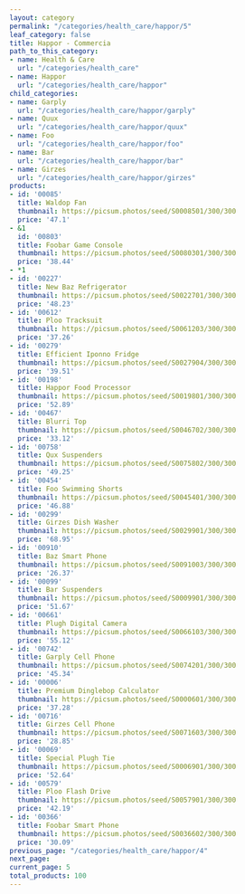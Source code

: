 ```yaml
---
layout: category
permalink: "/categories/health_care/happor/5"
leaf_category: false
title: Happor - Commercia
path_to_this_category:
- name: Health & Care
  url: "/categories/health_care"
- name: Happor
  url: "/categories/health_care/happor"
child_categories:
- name: Garply
  url: "/categories/health_care/happor/garply"
- name: Quux
  url: "/categories/health_care/happor/quux"
- name: Foo
  url: "/categories/health_care/happor/foo"
- name: Bar
  url: "/categories/health_care/happor/bar"
- name: Girzes
  url: "/categories/health_care/happor/girzes"
products:
- id: '00085'
  title: Waldop Fan
  thumbnail: https://picsum.photos/seed/S0008501/300/300
  price: '47.1'
- &1
  id: '00803'
  title: Foobar Game Console
  thumbnail: https://picsum.photos/seed/S0080301/300/300
  price: '38.44'
- *1
- id: '00227'
  title: New Baz Refrigerator
  thumbnail: https://picsum.photos/seed/S0022701/300/300
  price: '48.23'
- id: '00612'
  title: Ploo Tracksuit
  thumbnail: https://picsum.photos/seed/S0061203/300/300
  price: '37.26'
- id: '00279'
  title: Efficient Iponno Fridge
  thumbnail: https://picsum.photos/seed/S0027904/300/300
  price: '39.51'
- id: '00198'
  title: Happor Food Processor
  thumbnail: https://picsum.photos/seed/S0019801/300/300
  price: '52.89'
- id: '00467'
  title: Blurri Top
  thumbnail: https://picsum.photos/seed/S0046702/300/300
  price: '33.12'
- id: '00758'
  title: Qux Suspenders
  thumbnail: https://picsum.photos/seed/S0075802/300/300
  price: '49.25'
- id: '00454'
  title: Foo Swimming Shorts
  thumbnail: https://picsum.photos/seed/S0045401/300/300
  price: '46.88'
- id: '00299'
  title: Girzes Dish Washer
  thumbnail: https://picsum.photos/seed/S0029901/300/300
  price: '68.95'
- id: '00910'
  title: Baz Smart Phone
  thumbnail: https://picsum.photos/seed/S0091003/300/300
  price: '26.37'
- id: '00099'
  title: Bar Suspenders
  thumbnail: https://picsum.photos/seed/S0009901/300/300
  price: '51.67'
- id: '00661'
  title: Plugh Digital Camera
  thumbnail: https://picsum.photos/seed/S0066103/300/300
  price: '55.12'
- id: '00742'
  title: Garply Cell Phone
  thumbnail: https://picsum.photos/seed/S0074201/300/300
  price: '45.34'
- id: '00006'
  title: Premium Dinglebop Calculator
  thumbnail: https://picsum.photos/seed/S0000601/300/300
  price: '37.28'
- id: '00716'
  title: Girzes Cell Phone
  thumbnail: https://picsum.photos/seed/S0071603/300/300
  price: '28.85'
- id: '00069'
  title: Special Plugh Tie
  thumbnail: https://picsum.photos/seed/S0006901/300/300
  price: '52.64'
- id: '00579'
  title: Ploo Flash Drive
  thumbnail: https://picsum.photos/seed/S0057901/300/300
  price: '42.19'
- id: '00366'
  title: Foobar Smart Phone
  thumbnail: https://picsum.photos/seed/S0036602/300/300
  price: '30.09'
previous_page: "/categories/health_care/happor/4"
next_page: 
current_page: 5
total_products: 100
---
```

